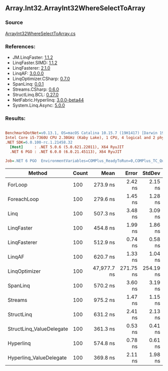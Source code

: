 ﻿## Array.Int32.ArrayInt32WhereSelectToArray

### Source
[ArrayInt32WhereSelectToArray.cs](../LinqBenchmarks/Array/Int32/ArrayInt32WhereSelectToArray.cs)

### References:
- JM.LinqFaster: [1.1.2](https://www.nuget.org/packages/JM.LinqFaster/1.1.2)
- LinqFaster.SIMD: [1.1.2](https://www.nuget.org/packages/LinqFaster.SIMD/1.0.3)
- LinqFasterer: [2.1.0](https://www.nuget.org/packages/LinqFasterer/2.1.0)
- LinqAF: [3.0.0.0](https://www.nuget.org/packages/LinqAF/3.0.0.0)
- LinqOptimizer.CSharp: [0.7.0](https://www.nuget.org/packages/LinqOptimizer.CSharp/0.7.0)
- SpanLinq: [0.0.1](https://www.nuget.org/packages/SpanLinq/0.0.1)
- Streams.CSharp: [0.6.0](https://www.nuget.org/packages/Streams.CSharp/0.6.0)
- StructLinq.BCL: [0.27.0](https://www.nuget.org/packages/StructLinq/0.27.0)
- NetFabric.Hyperlinq: [3.0.0-beta44](https://www.nuget.org/packages/NetFabric.Hyperlinq/3.0.0-beta44)
- System.Linq.Async: [5.0.0](https://www.nuget.org/packages/System.Linq.Async/5.0.0)

### Results:
``` ini

BenchmarkDotNet=v0.13.1, OS=macOS Catalina 10.15.7 (19H1417) [Darwin 19.6.0]
Intel Core i5-7360U CPU 2.30GHz (Kaby Lake), 1 CPU, 4 logical and 2 physical cores
.NET SDK=6.0.100-rc.1.21458.32
  [Host]     : .NET 5.0.6 (5.0.621.22011), X64 RyuJIT
  .NET 6 PGO : .NET 6.0.0 (6.0.21.45113), X64 RyuJIT

Job=.NET 6 PGO  EnvironmentVariables=COMPlus_ReadyToRun=0,COMPlus_TC_QuickJitForLoops=1,COMPlus_TieredPGO=1  Runtime=.NET 6.0  

```
|                   Method | Count |        Mean |     Error |    StdDev |          Ratio | RatioSD |   Gen 0 | Allocated |
|------------------------- |------ |------------:|----------:|----------:|---------------:|--------:|--------:|----------:|
|                  ForLoop |   100 |    273.9 ns |   2.42 ns |   2.15 ns |       baseline |         |  0.4244 |     888 B |
|              ForeachLoop |   100 |    279.6 ns |   1.45 ns |   1.28 ns |   1.02x slower |   0.01x |  0.4244 |     888 B |
|                     Linq |   100 |    507.3 ns |   3.48 ns |   3.09 ns |   1.85x slower |   0.02x |  0.3786 |     792 B |
|               LinqFaster |   100 |    454.8 ns |   1.99 ns |   1.86 ns |   1.66x slower |   0.02x |  0.3171 |     664 B |
|             LinqFasterer |   100 |    512.9 ns |   0.74 ns |   0.58 ns |   1.88x slower |   0.01x |  0.3977 |     832 B |
|                   LinqAF |   100 |    620.7 ns |   1.33 ns |   1.04 ns |   2.27x slower |   0.02x |  0.4091 |     856 B |
|            LinqOptimizer |   100 | 47,977.7 ns | 271.75 ns | 254.19 ns | 175.21x slower |   1.95x | 14.5264 |  30,496 B |
|                 SpanLinq |   100 |    570.2 ns |   3.60 ns |   3.19 ns |   2.08x slower |   0.02x |  0.4244 |     888 B |
|                  Streams |   100 |    975.2 ns |   1.47 ns |   1.15 ns |   3.57x slower |   0.03x |  0.6695 |   1,400 B |
|               StructLinq |   100 |    631.2 ns |   2.41 ns |   2.13 ns |   2.30x slower |   0.02x |  0.1602 |     336 B |
| StructLinq_ValueDelegate |   100 |    361.3 ns |   0.53 ns |   0.41 ns |   1.32x slower |   0.01x |  0.1144 |     240 B |
|                Hyperlinq |   100 |    574.8 ns |   0.78 ns |   0.61 ns |   2.10x slower |   0.02x |  0.1144 |     240 B |
|  Hyperlinq_ValueDelegate |   100 |    369.8 ns |   2.11 ns |   1.98 ns |   1.35x slower |   0.01x |  0.1144 |     240 B |
